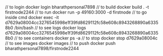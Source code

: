 // to login
docker login bharathpersonal7898
// to build
docker build . -t firstnode2244
// to run
docker run -p 49160:3000 -d firstnode
// to go inside cmd
docker exec -it d7629a08004cc3276545998e1f39fd8629112fc58e608c8943268890a63358b0 /bin/bash
// to see logs
docker logs d7629a08004cc3276545998e1f39fd8629112fc58e608c8943268890a63358b0
// to see containers
docker ps -a
// to stop
docker stop d7629a08004c
// to see images
docker images
// to push
docker push bharathpersonal7898/firstnode2244
